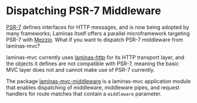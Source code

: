 # Dispatching PSR-7 Middleware

[PSR-7](http://www.php-fig.org/psr/psr-7/) defines interfaces for HTTP messages,
and is now being adopted by many frameworks; Laminas itself offers a
parallel microframework targeting PSR-7 with [Mezzio](https://docs.mezzio.dev/mezzio).
What if you want to dispatch PSR-7 middleware from laminas-mvc?

laminas-mvc currently uses [laminas-http](https://docs.laminas.dev/laminas-http/)
for its HTTP transport layer, and the objects it defines are not compatible with
PSR-7, meaning the basic MVC layer does not and cannot make use of PSR-7
currently.

The package [laminas-mvc-middleware][laminas-mvc-middleware] is a laminas-mvc
application module that enables dispatching of middleware, middleware pipes, and
request handlers for route matches that contain a `middleware` parameter.

[laminas-mvc-middleware]: https://docs.laminas.dev/laminas-mvc-middleware/
